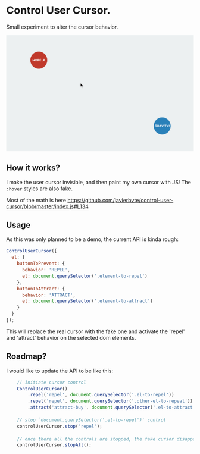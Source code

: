# Control User Cursor.
Small experiment to alter the cursor behavior.

[![control-user-cursor](docs-assets/screenshot.png)](http://javier.xyz/control-user-cursor/)

## How it works?
I make the user cursor invisible, and then paint my own cursor with JS! The `:hover` styles are also fake.

Most of the math is here https://github.com/javierbyte/control-user-cursor/blob/master/index.js#L134

## Usage

As this was only planned to be a demo, the current API is kinda rough:

```js
ControlUserCursor({
  el: {
    buttonToPrevent: {
      behavior: 'REPEL',
      el: document.querySelector('.element-to-repel')
    },
    buttonToAttract: {
      behavior: 'ATTRACT',
      el: document.querySelector('.element-to-attract')
    }
  }
});
```

This will replace the real cursor with the fake one and activate the 'repel' and 'attract' behavior on the selected dom elements.

## Roadmap?

I would like to update the API to be like this:

```js
	// initiate cursor control
	ControlUserCursor()
		.repel('repel', document.querySelector('.el-to-repel'))
		.repel('repel', document.querySelector('.other-el-to-repeal'))
		.attract('attract-buy', document.querySelector('.el-to-attract'));

	// stop `document.querySelector('.el-to-repel')` control
	controlUserCursor.stop('repel');

	// once there all the controls are stopped, the fake cursor disappears 
	controlUserCursor.stopAll();
```